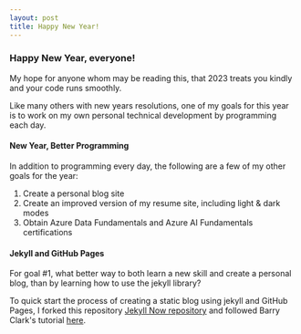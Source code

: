 ```yaml
---
layout: post
title: Happy New Year!
---
```


### Happy New Year, everyone!

My hope for anyone whom may be reading this, that 2023 treats you kindly and your code runs smoothly.

Like many others with new years resolutions, one of my goals for this year is to work on my own personal technical development by programming each day.

#### New Year, Better Programming
In addition to programming every day, the following are a few of my other goals for the year:
1. Create a personal blog site
2. Create an improved version of my resume site, including light & dark modes
3. Obtain Azure Data Fundamentals and Azure AI Fundamentals certifications

#### Jekyll and GitHub Pages
For goal #1, what better way to both learn a new skill and create a personal blog, than by learning how to use the jekyll library? 

To quick start the process of creating a static blog using jekyll and GitHub Pages, I forked this repository [Jekyll Now repository](https://github.com/barryclark/jekyll-now) and followed Barry Clark's tutorial [here](https://www.smashingmagazine.com/2014/08/build-blog-jekyll-github-pages/).

